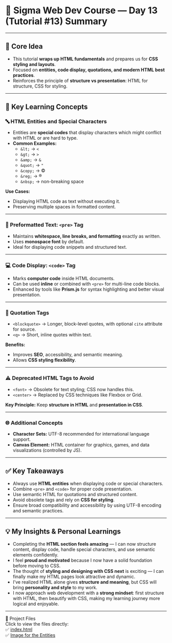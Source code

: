 # 📝 Sigma Web Dev Course — Day 13 (Tutorial #13) Summary

---

## 🌟 Core Idea
- This tutorial **wraps up HTML fundamentals** and prepares us for **CSS styling and layouts**.  
- Focused on **entities, code display, quotations, and modern HTML best practices**.  
- Reinforces the principle of **structure vs presentation**: HTML for structure, CSS for styling.

---

## 🎯 Key Learning Concepts

### 🔤 HTML Entities and Special Characters
- Entities are **special codes** that display characters which might conflict with HTML or are hard to type.  
- **Common Examples:**  
  - `&lt;` → `<`  
  - `&gt;` → `>`  
  - `&amp;` → `&`  
  - `&quot;` → `"`  
  - `&copy;` → ©  
  - `&reg;` → ®  
  - `&nbsp;` → non-breaking space  

**Use Cases:**  
- Displaying HTML code as text without executing it.  
- Preserving multiple spaces in formatted content.

---

### 📝 Preformatted Text: `<pre>` Tag
- Maintains **whitespace, line breaks, and formatting** exactly as written.  
- Uses **monospace font** by default.  
- Ideal for displaying code snippets and structured text.  

---

### 💻 Code Display: `<code>` Tag
- Marks **computer code** inside HTML documents.  
- Can be used **inline** or combined with `<pre>` for multi-line code blocks.  
- Enhanced by tools like **Prism.js** for syntax highlighting and better visual presentation.

---

### 💬 Quotation Tags
- `<blockquote>` → Longer, block-level quotes, with optional `cite` attribute for source.  
- `<q>` → Short, inline quotes within text.  

**Benefits:**  
- Improves **SEO**, accessibility, and semantic meaning.  
- Allows **CSS styling flexibility**.  

---

### ⚠️ Deprecated HTML Tags to Avoid
- `<font>` → Obsolete for text styling; CSS now handles this.  
- `<center>` → Replaced by CSS techniques like Flexbox or Grid.  

**Key Principle:** Keep **structure in HTML** and **presentation in CSS**.

---

### 🌐 Additional Concepts
- **Character Sets:** UTF-8 recommended for international language support.  
- **Canvas Element:** HTML container for graphics, games, and data visualizations (controlled by JS).  

---

## ✅ Key Takeaways
- Always use **HTML entities** when displaying code or special characters.  
- Combine `<pre>` and `<code>` for proper code presentation.  
- Use semantic HTML for quotations and structured content.  
- Avoid obsolete tags and rely on **CSS for styling**.  
- Ensure broad compatibility and accessibility by using UTF-8 encoding and semantic practices.  

---

## 💡 My Insights & Personal Learnings
- Completing the **HTML section feels amazing** — I can now structure content, display code, handle special characters, and use semantic elements confidently.  
- I feel **proud and motivated** because I now have a solid foundation before moving to CSS.  
- The thought of **styling and designing with CSS next** is exciting — I can finally make my HTML pages look attractive and dynamic.  
- I’ve realized HTML alone gives **structure and meaning**, but CSS will bring **personality and style** to my work.  
- I now approach web development with a **strong mindset**: first structure with HTML, then beautify with CSS, making my learning journey more logical and enjoyable.  

---

📂 Project Files  
Click to view the files directly:  
✅ [index.html](./index.html)  
✅ [Image for the Entities](./Entities.png/)

